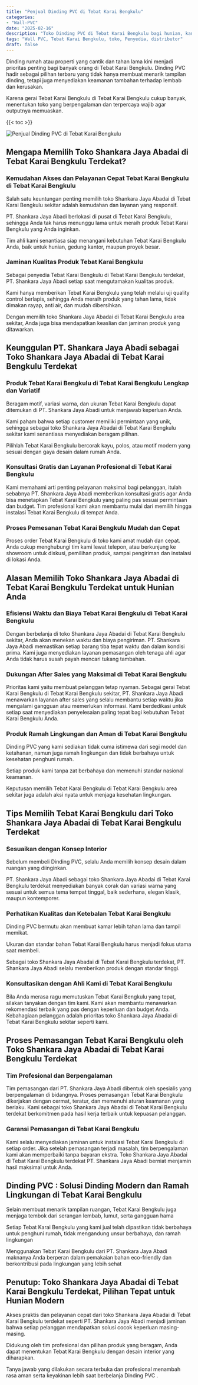 ```yaml
---
title: "Penjual Dinding PVC di Tebat Karai Bengkulu"
categories: 
- "Wall-PVC"
date: "2025-02-16"
description: "Toko Dinding PVC di Tebat Karai Bengkulu bagi hunian, kantor, serta gerai. Produk berkualitas, beragam motif, pilihan warna menarik, beserta servis pemasangan ditangani oleh teknisi ahli dan garansi resmi!|Layanan penjualan Dinding PVC di Tebat Karai Bengkulu untuk keperluan tempat tinggal, perkantoran, atau toko, dengan panel berkualitas dan pemasangan oleh tim ahli dan kepastian resmi.|Alternatif Dinding PVC di Tebat Karai Bengkulu yang terpercaya untuk rumah, kantor, serta toko, bersama material unggulan dan instalasi dikerjakan oleh teknisi profesional serta jaminan resmi.|Penjualan Dinding PVC di Tebat Karai Bengkulu bagi rumah, kantor, serta ritel, beserta produk terbaik dan pemasangan oleh tim berpengalaman, disertai dengan jaminan resmi.}"
tags: "Wall PVC, Tebat Karai Bengkulu, toko, Penyedia, distributor"
draft: false
---
```


Dinding rumah atau properti yang cantik dan tahan lama kini menjadi prioritas penting bagi banyak orang di Tebat Karai Bengkulu.  Dinding PVC  hadir sebagai pilihan terbaru yang tidak hanya membuat menarik tampilan dinding, tetapi juga menyediakan keamanan tambahan terhadap lembab dan kerusakan.

Karena gerai Tebat Karai Bengkulu di Tebat Karai Bengkulu cukup banyak, menentukan toko yang berpengalaman dan terpercaya wajib agar outputnya memuaskan.

{{< toc >}}

![Penjual Dinding PVC di Tebat Karai Bengkulu](/images/Wall-PVC/Penjual-Dinding-PVC-di-Tebat-Karai-Bengkulu.png)


## Mengapa Memilih Toko Shankara Jaya Abadai di Tebat Karai Bengkulu Terdekat?

### Kemudahan Akses dan Pelayanan Cepat Tebat Karai Bengkulu di Tebat Karai Bengkulu

Salah satu keuntungan penting memilih toko Shankara Jaya Abadai di Tebat Karai Bengkulu sekitar adalah kemudahan dan layanan yang responsif.

PT. Shankara Jaya Abadi berlokasi di pusat di Tebat Karai Bengkulu, sehingga Anda tak harus menunggu lama untuk meraih produk Tebat Karai Bengkulu yang Anda inginkan.

Tim ahli kami senantiasa siap menangani kebutuhan Tebat Karai Bengkulu Anda, baik untuk hunian, gedung kantor, maupun proyek besar.

### Jaminan Kualitas Produk Tebat Karai Bengkulu

Sebagai penyedia Tebat Karai Bengkulu di Tebat Karai Bengkulu terdekat, PT. Shankara Jaya Abadi setiap saat mengutamakan kualitas produk.

Kami hanya memberikan Tebat Karai Bengkulu yang telah melalui uji quality control berlapis, sehingga Anda meraih produk yang tahan lama, tidak dimakan rayap, anti air, dan mudah dibersihkan.

Dengan memilih toko Shankara Jaya Abadai di Tebat Karai Bengkulu area sekitar, Anda juga bisa mendapatkan keaslian dan jaminan produk yang ditawarkan.

## Keunggulan PT. Shankara Jaya Abadi sebagai Toko Shankara Jaya Abadai di Tebat Karai Bengkulu Terdekat

### Produk Tebat Karai Bengkulu di Tebat Karai Bengkulu Lengkap dan Variatif

Beragam motif, variasi warna, dan ukuran Tebat Karai Bengkulu dapat ditemukan di PT. Shankara Jaya Abadi untuk menjawab keperluan Anda.

Kami paham bahwa setiap customer memiliki permintaan yang unik, sehingga sebagai toko Shankara Jaya Abadai di Tebat Karai Bengkulu sekitar kami senantiasa menyediakan beragam pilihan.

Pilihlah Tebat Karai Bengkulu bercorak kayu, polos, atau motif modern yang sesuai dengan gaya desain dalam rumah Anda.

### Konsultasi Gratis dan Layanan Profesional di Tebat Karai Bengkulu

Kami memahami arti penting pelayanan maksimal bagi pelanggan, itulah sebabnya PT. Shankara Jaya Abadi memberikan konsultasi gratis agar Anda bisa menetapkan Tebat Karai Bengkulu yang paling pas sesuai permintaan dan budget. Tim profesional kami akan membantu mulai dari memilih hingga instalasi Tebat Karai Bengkulu di tempat Anda.

### Proses Pemesanan Tebat Karai Bengkulu Mudah dan Cepat

Proses order Tebat Karai Bengkulu di toko kami amat mudah dan cepat. Anda cukup menghubungi tim kami lewat telepon, atau berkunjung ke showroom untuk diskusi, pemilihan produk, sampai pengiriman dan instalasi di lokasi Anda.

## Alasan Memilih Toko Shankara Jaya Abadai di Tebat Karai Bengkulu Terdekat untuk Hunian Anda

### Efisiensi Waktu dan Biaya Tebat Karai Bengkulu di Tebat Karai Bengkulu

Dengan berbelanja di toko Shankara Jaya Abadai di Tebat Karai Bengkulu sekitar, Anda akan menekan waktu dan biaya pengiriman. PT. Shankara Jaya Abadi memastikan setiap barang tiba tepat waktu dan dalam kondisi prima. Kami juga menyediakan layanan pemasangan oleh tenaga ahli agar Anda tidak harus susah payah mencari tukang tambahan.

### Dukungan After Sales yang Maksimal di Tebat Karai Bengkulu

Prioritas kami yaitu membuat pelanggan tetap nyaman. Sebagai gerai Tebat Karai Bengkulu di Tebat Karai Bengkulu sekitar, PT. Shankara Jaya Abadi menawarkan layanan after sales yang selalu membantu setiap waktu jika mengalami gangguan atau memerlukan informasi. Kami berdedikasi untuk setiap saat menyediakan penyelesaian paling tepat bagi kebutuhan Tebat Karai Bengkulu Anda.

### Produk Ramah Lingkungan dan Aman di Tebat Karai Bengkulu

 Dinding PVC  yang kami sediakan tidak cuma istimewa dari segi model dan ketahanan, namun juga ramah lingkungan dan tidak berbahaya untuk kesehatan penghuni rumah.

Setiap produk kami tanpa zat berbahaya dan memenuhi standar nasional keamanan.

Keputusan memilih Tebat Karai Bengkulu di Tebat Karai Bengkulu area sekitar juga adalah aksi nyata untuk menjaga kesehatan lingkungan.

## Tips Memilih Tebat Karai Bengkulu dari Toko Shankara Jaya Abadai di Tebat Karai Bengkulu Terdekat

### Sesuaikan dengan Konsep Interior 

Sebelum membeli Dinding PVC, selalu Anda memilih konsep desain dalam ruangan yang diinginkan.

PT. Shankara Jaya Abadi sebagai toko Shankara Jaya Abadai di Tebat Karai Bengkulu terdekat menyediakan banyak corak dan variasi warna yang sesuai untuk semua tema tempat tinggal, baik sederhana, elegan klasik, maupun kontemporer.

### Perhatikan Kualitas dan Ketebalan Tebat Karai Bengkulu

 Dinding PVC  bermutu akan membuat kamar lebih tahan lama dan tampil memikat.

Ukuran dan standar bahan Tebat Karai Bengkulu harus menjadi fokus utama saat membeli.

Sebagai toko Shankara Jaya Abadai di Tebat Karai Bengkulu terdekat, PT. Shankara Jaya Abadi selalu memberikan produk dengan standar tinggi.

### Konsultasikan dengan Ahli Kami di Tebat Karai Bengkulu

Bila Anda merasa ragu memutuskan Tebat Karai Bengkulu yang tepat, silakan tanyakan dengan tim kami. Kami akan membantu menawarkan rekomendasi terbaik yang pas dengan keperluan dan budget Anda. Kebahagiaan pelanggan adalah prioritas toko Shankara Jaya Abadai di Tebat Karai Bengkulu sekitar seperti kami.

## Proses Pemasangan Tebat Karai Bengkulu oleh Toko Shankara Jaya Abadai di Tebat Karai Bengkulu Terdekat

### Tim Profesional dan Berpengalaman

Tim pemasangan dari PT. Shankara Jaya Abadi dibentuk oleh spesialis yang berpengalaman di bidangnya. Proses pemasangan Tebat Karai Bengkulu dikerjakan dengan cermat, teratur, dan memenuhi aturan keamanan yang berlaku. Kami sebagai toko Shankara Jaya Abadai di Tebat Karai Bengkulu terdekat berkomitmen pada hasil kerja terbaik untuk kepuasan pelanggan.

### Garansi Pemasangan di Tebat Karai Bengkulu

Kami selalu menyediakan jaminan untuk instalasi Tebat Karai Bengkulu di setiap order. Jika setelah pemasangan terjadi masalah, tim berpengalaman kami akan memperbaiki tanpa bayaran ekstra. Toko Shankara Jaya Abadai di Tebat Karai Bengkulu terdekat PT. Shankara Jaya Abadi berniat menjamin hasil maksimal untuk Anda.

##  Dinding PVC : Solusi Dinding Modern dan Ramah Lingkungan di Tebat Karai Bengkulu

Selain membuat menarik tampilan ruangan, Tebat Karai Bengkulu juga menjaga tembok dari serangan lembab, lumut, serta gangguan hama

Setiap Tebat Karai Bengkulu yang kami jual telah dipastikan tidak berbahaya untuk penghuni rumah, tidak mengandung unsur berbahaya, dan ramah lingkungan

Menggunakan Tebat Karai Bengkulu dari PT. Shankara Jaya Abadi maknanya Anda berperan dalam pemakaian bahan eco-friendly dan berkontribusi pada lingkungan yang lebih sehat

## Penutup: Toko Shankara Jaya Abadai di Tebat Karai Bengkulu Terdekat, Pilihan Tepat untuk Hunian Modern

Akses praktis dan pelayanan cepat dari toko Shankara Jaya Abadai di Tebat Karai Bengkulu terdekat seperti PT. Shankara Jaya Abadi menjadi jaminan bahwa setiap pelanggan mendapatkan solusi cocok keperluan masing-masing.

Didukung oleh tim profesional dan pilihan produk yang beragam, Anda dapat menentukan Tebat Karai Bengkulu dengan desain interior yang diharapkan.

Tanya jawab yang dilakukan secara terbuka dan profesional menambah rasa aman serta keyakinan lebih saat berbelanja  Dinding PVC .